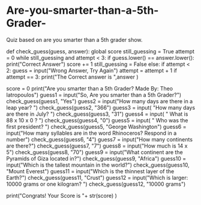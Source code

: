 # Are-you-smarter-than-a-5th-Grader-
Quiz based on are you smarter than a 5th grader show.


def check_guess(guess, answer):
    global score
    still_guessing = True
    attempt = 0
    while still_guessing and attempt < 3:
        if guess.lower() == answer.lower():
            print("Correct Answer")
            score += 1
            still_guessing = False
        else:
            if attempt < 2:
                guess = input("Wrong Answer, Try Again")
            attempt = attempt + 1
    if attempt == 3:
        print("The Correct answer is ",answer )
    
score = 0
print("Are you smarter than a 5th Grader? Made By: Theo Iatropoulos")
guess1 = input("So, Are you smarter than a 5th Grader?")
check_guess(guess1, "Yes")
guess2 = input("‌How many ‌days‌ ‌are‌ ‌there‌ ‌in‌ ‌a‌ ‌leap‌ ‌year?‌ ‌")
check_guess(guess2, "366")
guess3 = input( "How‌ ‌many‌ ‌days‌ ‌are‌ ‌there‌ ‌in‌ ‌July?‌ ‌")
check_guess(guess3, "31")
guess4 = input( " ‌What‌ ‌is‌ ‌88‌ ‌x‌ ‌10‌ ‌x‌ ‌0‌‌ ‌?‌ ‌")
check_guess(guess4, "0")
guess5 = input( " ‌Who was the first president? ‌")
check_guess(guess5, "George Washington")
guess6 = input("How many syllables are in the word Rhinoceros? Respond in a number")
check_guess(guess6, "4")
guess7 = input("How many continents are there?")
check_guess(guess7, "7")
guess8 = input("How much is 14 x 5")
check_guess(guess8, "70")
guess9 = input("What continent are the Pyramids of Giza located in?")
check_guess(guess9, "Africa")
guess10 = input("Which is the tallest mountain in the world?")
check_guess(guess10, "Mount Everest")
guess11 = input("Which is the thinnest layer of the Earth?")
check_guess(guess11, "Crust")
guess12 = input("Which‌ ‌is‌ ‌larger:‌ ‌10000 grams‌ ‌or‌ ‌one kilogram?‌ ‌")
check_guess(guess12, "10000 grams")

print("Congrats! Your Score is "+ str(score) ) 
